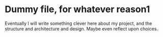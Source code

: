 ﻿# Dummy file, for whatever reason1

Eventually I will write something clever here about my project, and the structure and architecture and design. 
Maybe even reflect upon choices.

